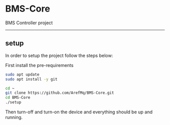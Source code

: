 # BMS-Core

BMS Controller project

-------------------------------------

## setup
In order to setup the project follow the steps below:

First install the pre-requirements
```bash
sudo apt update
sudo apt install -y git

cd ~
git clone https://github.com/ArefMq/BMS-Core.git
cd BMS-Core
./setup
```

Then turn-off and turn-on the device and everything should be up and running.
